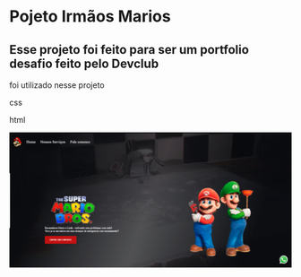 <h1>Pojeto Irmãos Marios</h1>
<h2>Esse projeto foi feito para ser um portfolio desafio feito pelo Devclub</h2>
<p>foi utilizado nesse projeto </p>
<p>css</p>
<p>html</p>
<img src="https://github.com/Vanessa-Moura/mario/blob/main/img/Captura%20de%20tela%202024-11-05%20175633.png?raw=true" alt="img-mario">
